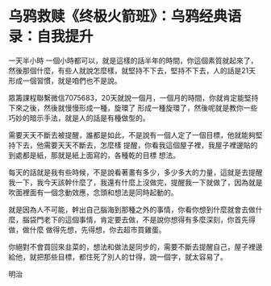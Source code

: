 # 乌鸦救赎《终极火箭班》：乌鸦经典语录：自我提升

一天半小時 一個小時都可以，就是這樣的話半年的時間，你這個素質就起來了，然後那個什麼，有些人就說怎麼樣，就堅持不下去，堅持不下去，人的話是21天形成一個習慣，就是咱們也不是說。

眾籌課程聯繫微信7075683，20天就說一個月，一個月的時間，你就肯定能堅持下來之後，然後就慢慢形成一種，旋環了 形成一種旋環了，然後呢就是教你一些巧妙的暗示手法，就是人的話是有種做型的。

需要天天不斷去被提醒，誰都是如此，不是說有一個人定了一個目標，他就能夠堅持下去，他需要天天不斷去，怎麼樣 提醒，你看我這個屋子裡，我屋子裡邊貼的到處都是紙，那就是紙上面寫的，各種乾的目標 想法。

每天的話就是我有些時候，不是說看著畫有多少，多少多大的力量，這就是去提醒我一下，我今天該幹什麼了，我還有什麼上沒做完，提醒我一下就做了，因為就是吹面裡面有一個念動效應，念頭和想法是同時起動的。

就是因為人不可能，幹出自己腦海到那種之外的事情，你看你想到什麼就會去做什麼，腦袋門老下的這個事情，肯定要去做，不是說你想得有多麼深刻，你首先得做，做什麼 做得先想，先得想，你去超市買雞蛋。

你絕對不會買回來韭菜的，想法和做法是同步的，需要不斷去提醒自己，屋子裡邊給他，就把那些目標，都住死了別人的廿得，說一個字，就太容易了。

明治